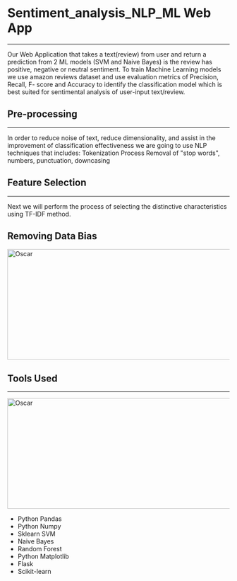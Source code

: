 # Sentiment_analysis_NLP_ML Web App
<hr>
Our Web Application that takes a text(review) from user and return a prediction from 2 ML models (SVM and Naive Bayes) is the review has positive, negative or neutral sentiment. To train Machine Learning models we use amazon reviews dataset and use evaluation  metrics of Precision, Recall, F- score and Accuracy to identify the classification model which is best suited for sentimental analysis of user-input text/review. 

## Pre-processing
<hr>
In order to reduce noise of text, reduce dimensionality, and assist in the improvement of classification effectiveness we are going to use NLP techniques that includes:
Tokenization Process
Removal of  "stop  words", numbers, punctuation, downcasing

## Feature Selection
<hr>
Next we will perform the process of selecting the distinctive characteristics using TF-IDF method. 

## Removing Data Bias
<img src="image/Project_3_Sentiment_Analysis_-_Google_Slides.jpg" alt="Oscar" height="250" width="600">



## Tools Used 
<hr>
<img src="image/App_schema.jpg" alt="Oscar" height="250" width="600">

* Python Pandas
* Python Numpy
* Sklearn SVM
* Naive Bayes
* Random Forest
* Python Matplotlib
* Flask
* Scikit-learn 
